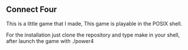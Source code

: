## Connect Four

This is a little game that I made, This game is playable in the POSIX shell.

For the installation just clone the repository and type make in your shell,
after launch the game with ./power4
